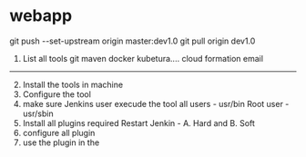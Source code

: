 # webapp

git push --set-upstream origin master:dev1.0
git pull origin dev1.0

1.  List all tools
git
maven docker
kubetura....
cloud formation
email
-----------------------
2. Install the tools in machine
3. Configure the tool
4. make sure Jenkins user execude the tool
all users - usr/bin
Root user - usr/sbin
5. Install all plugins required 
  Restart Jenkin - A. Hard and B. Soft
6. configure all plugin 
7. use the plugin in the 


